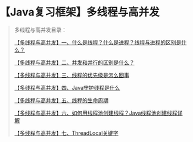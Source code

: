 # 【Java复习框架】多线程与高并发

> 多线程与高并发目录：
>
> [【多线程与高并发】一、什么是线程？什么是进程？线程与进程的区别是什么？](https://codingchaozhang.blog.csdn.net/article/details/110505018)
>
> [【多线程与高并发】二、并发和并行的区别是什么？](https://codingchaozhang.blog.csdn.net/article/details/110505103)
>
> [【多线程与高并发】三、线程的优先级是怎么回事](https://codingchaozhang.blog.csdn.net/article/details/111402833)
>
> [【多线程与高并发】四、Java守护线程是什么](https://codingchaozhang.blog.csdn.net/article/details/111402841)
>
> [【多线程与高并发】五、线程的生命周期](https://codingchaozhang.blog.csdn.net/article/details/110505245)
>
> [【多线程与高并发】六、如何用线程池创建线程？Java线程池创建线程详解](https://codingchaozhang.blog.csdn.net/article/details/110672427)
>
> [【多线程与高并发】七、ThreadLocal关键字](https://codingchaozhang.blog.csdn.net/article/details/110672362)

